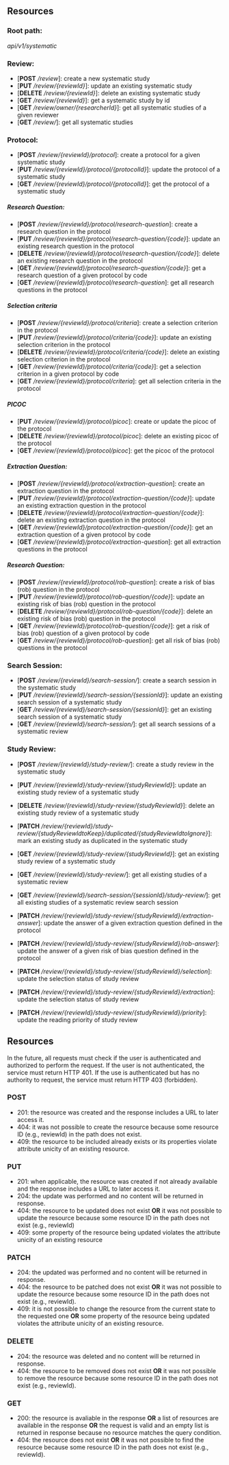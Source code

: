 
## Resources

### Root path:
*api/v1/systematic*

### Review:
- [**POST** */review*]: create a new systematic study
- [**PUT** */review/{reviewId}*]:  update an existing systematic study
- [**DELETE** */review/{reviewId}*]:  delete an existing systematic study
- [**GET** */review/{reviewId}*]:  get a systematic study by id
- [**GET** */review/owner/{researcherId}*]:  get all systematic studies of a given reviewer
- [**GET** */review/*]:  get all systematic studies

### Protocol:
- [**POST**  */review/{reviewId}/protocol*]: create a protocol for a given systematic study
- [**PUT**  */review/{reviewId}/protocol/{protocolId}*]: update the protocol of a systematic study
- [**GET**  */review/{reviewId}/protocol/{protocolId}*]: get the protocol of a systematic study

##### Research Question:
- [**POST**  */review/{reviewId}/protocol/research-question*]: create a research question in the protocol
- [**PUT**  */review/{reviewId}/protocol/research-question/{code}*]: update an existing research question in the protocol
- [**DELETE**  */review/{reviewId}/protocol/research-question/{code}*]: delete an existing research question in the protocol
- [**GET**  */review/{reviewId}/protocol/research-question/{code}*]: get a research question of a given protocol by code
- [**GET**  */review/{reviewId}/protocol/research-question*]: get all research questions in the protocol

##### Selection criteria
- [**POST**  */review/{reviewId}/protocol/criteria*]: create a selection criterion in the protocol
- [**PUT**  */review/{reviewId}/protocol/criteria/{code}*]: update an existing selection criterion in the  protocol
- [**DELETE**  */review/{reviewId}/protocol/criteria/{code}*]: delete an existing selection criterion in the  protocol
- [**GET**  */review/{reviewId}/protocol/criteria/{code}*]: get a selection criterion in a given protocol by code
- [**GET**  */review/{reviewId}/protocol/criteria*]: get all selection criteria in the  protocol

##### PICOC
- [**PUT**  */review/{reviewId}/protocol/picoc*]: create or update the picoc of the protocol
- [**DELETE**  */review/{reviewId}/protocol/picoc*]: delete an existing picoc of the protocol
- [**GET**  */review/{reviewId}/protocol/picoc*]: get the picoc of the protocol

##### Extraction Question:
- [**POST**  */review/{reviewId}/protocol/extraction-question*]: create an extraction question in the protocol
- [**PUT**  */review/{reviewId}/protocol/extraction-question/{code}*]: update an existing extraction question in the protocol
- [**DELETE**  */review/{reviewId}/protocol/extraction-question/{code}*]: delete an existing extraction question in the protocol
- [**GET**  */review/{reviewId}/protocol/extraction-question/{code}*]: get an extraction question of a given protocol by code
- [**GET**  */review/{reviewId}/protocol/extraction-question*]: get all extraction questions in the protocol


##### Research Question:
- [**POST**  */review/{reviewId}/protocol/rob-question*]: create a risk of bias (rob) question in the protocol
- [**PUT**  */review/{reviewId}/protocol/rob-question/{code}*]: update an existing risk of bias (rob) question in the protocol
- [**DELETE**  */review/{reviewId}/protocol/rob-question/{code}*]: delete an existing risk of bias (rob) question in the protocol
- [**GET**  */review/{reviewId}/protocol/rob-question/{code}*]: get a risk of bias (rob) question of a given protocol by code
- [**GET**  */review/{reviewId}/protocol/rob-question*]: get all risk of bias (rob) questions in the protocol


### Search Session:
- [**POST**  */review/{reviewId}/search-session/*]: create a search session in the systematic study
- [**PUT**  */review/{reviewId}/search-session/{sessionId}*]: update an existing search session of a systematic study
- [**GET**  */review/{reviewId}/search-session/{sessionId}*]: get an existing search session of a systematic study
- [**GET**  */review/{reviewId}/search-session/*]: get all search sessions of a systematic review

### Study Review:
- [**POST**  */review/{reviewId}/study-review/*]: create a study review in the systematic study
- [**PUT**  */review/{reviewId}/study-review/{studyReviewId}*]: update an existing study review of a systematic study
- [**DELETE**  */review/{reviewId}/study-review/{studyReviewId}*]: delete an existing study review of a systematic study
- [**PATCH**  */review/{reviewId}/study-review/{studyReviewIdtoKeep}/duplicated/{studyReviewIdtoIgnore}*]: mark an existing study as duplicated in the systematic study

- [**GET**  */review/{reviewId}/study-review/{studyReviewId}*]: get an existing study review of a systematic study
- [**GET**  */review/{reviewId}/study-review/*]: get all existing studies of a systematic review
- [**GET**  */review/{reviewId}/search-session/{sessionId}/study-review/*]: get all existing studies of a systematic review search session

- [**PATCH**  */review/{reviewId}/study-review/{studyReviewId}/extraction-answer*]: update the answer of a given extraction question defined in the protocol
- [**PATCH**  */review/{reviewId}/study-review/{studyReviewId}/rob-answer*]: update the answer of a given risk of bias question defined in the protocol

- [**PATCH**  */review/{reviewId}/study-review/{studyReviewId}/selection*]: update the selection status of study review
- [**PATCH**  */review/{reviewId}/study-review/{studyReviewId}/extraction*]: update the selection status of study review
- [**PATCH**  */review/{reviewId}/study-review/{studyReviewId}/priority*]: update the reading priority of study review

## Resources

In the future, all requests must check if the user is authenticated and authorized to perform the request. 
If the user is not authenticated, the service must return HTTP 401. If the use is authenticated but has no authority to 
request, the service must return HTTP 403 (forbidden).

### POST

- 201: the resource was created and the response includes a URL to later access it.
- 404: it was not possible to create the resource because some resource ID (e.g., reviewId) in the path does not exist.
- 409: the resource to be included already exists or its properties violate attribute unicity of an existing resource.

### PUT

- 201: when applicable, the resource was created if not already available and the response includes a URL to later access it.
- 204: the update was performed and no content will be returned in response.
- 404: the resource to be updated does not exist **OR** it was not possible to update the resource because some resource ID in the path does not exist (e.g., reviewId)
- 409: some property of the resource being updated violates the attribute unicity of an existing resource

### PATCH

- 204: the updated was performed and no content will be returned in response.
- 404: the resource to be patched does not exist **OR** it was not possible to update the resource because some resource ID in the path does not exist (e.g., reviewId).
- 409: it is not possible to change the resource from the current state to the requested one **OR** some property of the resource being updated violates the attribute unicity of an existing resource.

### DELETE

- 204: the resource was deleted and no content will be returned in response.
- 404: the resource to be removed does not exist **OR** it was not possible to remove the resource because some resource ID in the path does not exist (e.g., reviewId).

### GET

- 200: the resource is avaliable in the response **OR** a list of resources are available in the response **OR** the request is valid and an empty list is returned in response because no resource matches the query condition. 
- 404: the resource does not exist **OR** it was not possible to find the resource because some resource ID in the path does not exist (e.g., reviewId).



